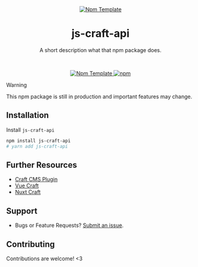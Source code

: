 <div align="center">
	<a href="https://npmjs.com/package/js-craft-api"  align="center">
		<img src="https://online-images-sr.netlify.app/assets/ts-craft.png"  alt="Npm Template">
	</a>
	<h1 align="center">js-craft-api</h1>
  <p align="center">
    A short description what that npm package does.
  </p>
  <br />
</div>

<p align="center">
  <a href="https://npmjs.com/package/js-craft-api">
    <img src="https://img.shields.io/npm/v/js-craft-api/latest.svg?style=flat-square" alt="Npm Template" />
  </a>
  <a href="https://npmjs.com/package/js-craft-api" rel="nofollow">
    <img src="https://img.shields.io/npm/dt/js-craft-api.svg?style=flat-square" alt="npm">
  </a>
</p>

> [!WARNING]  
> This npm package is still in production and important features may change.

## Installation

Install `js-craft-api`

```bash
npm install js-craft-api
# yarn add js-craft-api
```

## Further Resources

- [Craft CMS Plugin](https://github.com/samuelreichor/craft-query-api)
- [Vue Craft](https://github.com/samuelreichor/vue-craft-sdk)
- [Nuxt Craft](https://github.com/samuelreichor/nuxt-craft)

## Support

- Bugs or Feature Requests? [Submit an issue](/../../issues/new).

## Contributing

Contributions are welcome! <3
